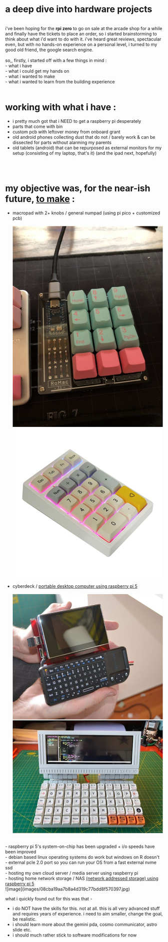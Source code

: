 # a deep dive into hardware projects 
<br>
i've been hoping for the <b>rpi zero</b> to go on sale at the arcade shop for a while and finally have the tickets to place an order, so i started brainstorming to think about what i'd want to do with it. i've heard great reviews, spectacular even, but with no hands-on experience on a personal level, i turned to my good old friend, the google search engine. 
<br><br>
so,, firstly, i started off with a few things in mind : <br>
- what i have <br>
- what i could get my hands on <br>
- what i wanted to make <br>
- what i wanted to learn from the building experience <br><br>

# working with what i have : <br>
- i pretty much got that i NEED to get a raspberry pi desperately <br>
- parts that come with bin <br>
- custom pcb with leftover money from onboard grant <br>
- old android phones collecting dust that do not / barely work & can be dissected for parts without alarming my parents <br>
- old tablets (android) that can be repurposed as external monitors for my setup (consisting of my laptop, that's it) (and the ipad next, hopefully)

<br><br>

# my objective was, for the near-ish future, <a href ="https://www.pocket-lint.com/how-to-use-raspberry-pi-5-beginner-projects/">to make</a> : <br>
- macropad with 2+ knobs / general numpad (using pi pico + customized pcb) <br><br>
![image](images/b2cd684dbebe590c5189df350b9ba5bd.jpg) ![image](images/c00044364b1433a77d1ffdd0d2182ed3.jpg) <br>

- cyberdeck / <a href="https://www.instructables.com/Make-a-Portable-Computer-Using-a-Raspberry-Pi/">portable desktop computer using raspberry pi 5 </a><br><br>
![image](images/729e4665f5b2caf47ca17cafd64e7bad.jpg) ![image](images/71734aed0854f98c4ada6fd2eeeb16d7.jpg)
<br>
    - raspberry pi 5's system-on-chip has been upgraded + i/o speeds have been improved <br>
    - debian based linux operating systems do work but windows on R doesn't <br>
    - external pcle 2.0 port so you can run your OS from a fast external nvme ssd <br>
- hosting my own cloud server / media server using raspberry pi <br>
- hosting home network storage / NAS <a href = "https://www.youtube.com/watch?v=gyMpI8csWis">(network addressed storage) using raspberry pi 5 </a><br>
![image](images/08cba19aa7b8a4d319c77bdd8f570397.jpg)
<br>

what i quickly found out for this was that -
- i do NOT have the skills for this. not at all. this is all very advanced stuff and requires years of experience. i need to aim smaller, change the goal, be realistic. <br>
- i should learn more about the gemini pda, cosmo communicator, astro slide etc. <br>
- i should much rather stick to software modifications for now <br>
